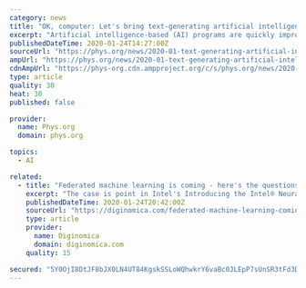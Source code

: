 ```yaml
---
category: news
title: "OK, computer: Let's bring text-generating artificial intelligence into the classroom"
excerpt: "Artificial intelligence-based (AI) programs are quickly improving at writing convincingly on many topics, for virtually no cost. It's likely in a few years they'll be churning out C-grade worthy essays for students. We could try to ban them, but this software is highly accessible. It would be a losing battle. Long-form writing, especially essay ..."
publishedDateTime: 2020-01-24T14:27:00Z
sourceUrl: "https://phys.org/news/2020-01-text-generating-artificial-intelligence-classroom.html"
ampUrl: "https://phys.org/news/2020-01-text-generating-artificial-intelligence-classroom.amp"
cdnAmpUrl: "https://phys-org.cdn.ampproject.org/c/s/phys.org/news/2020-01-text-generating-artificial-intelligence-classroom.amp"
type: article
quality: 30
heat: 30
published: false

provider:
  name: Phys.org
  domain: phys.org

topics:
  - AI

related:
  - title: "Federated machine learning is coming - here's the questions we should be asking"
    excerpt: "The case is point in Intel's Introducing the Intel® Neural Compute Stick 2 computer vision and deep learning accelerator — powered by the Intel® Movidius™ Myriad™ X VPU, that can stick into a Pi for less than $70.00. But for truly distributed processing, the Apple A13 chipset in the iPhone 11 has a few features that boggle the mind ..."
    publishedDateTime: 2020-01-24T20:42:00Z
    sourceUrl: "https://diginomica.com/federated-machine-learning-coming-heres-questions-we-should-be-asking"
    type: article
    provider:
      name: Diginomica
      domain: diginomica.com
    quality: 15

secured: "5Y0OjI8DtJF8bJX0LN4UT84KgskSSLoWQhwkrY6vaBc0JLEpP7sUnSR3tFd3DEyHViVqJaCe2SNgPg1JuHt5VkAV2ZJ5tpMeq/lV7+M6hogLgB0MLoQSXvHA49Fc3fctWQQlrdSepSaqlukB7KmK2TDSa9Cx9FA2xNqOsFxl+796sAz1G/6S4kgbIdTJBssNkM4u89/LNgv8HZWplhLAESu+1jzGm+S18h2D1jLAO1w15iHWD5vPN7dj7lMa+c/Somz41XYJBBBzURw6AKF4dI8TrdIQptvhvissg1Nr/jSk1NZCvkKPWu9vtAcZ3fIVb9JkLIKAgIAet0/Q1EqgPj+eTVIcOy/oXbfBIiuE5ExX6FauNRbapADft9y7cFwUmgRMkH/9VTscj8oDEL1c9pSm0hOV6G7vyPAkb3sLU36Kgot6jvVavbvWxKYIDn1irjBOMKW2bEEP5bjhouoeiBRhVlUc70GKcv4YNo6eevs=;5m3shSaRMrNrqP7NEoJYXw=="
---
```


